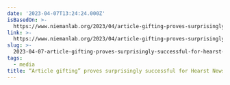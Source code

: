 ```yaml
---
date: '2023-04-07T13:24:24.000Z'
isBasedOn: >-
  https://www.niemanlab.org/2023/04/article-gifting-proves-surprisingly-successful-for-hearst-newspapers/
link: >-
  https://www.niemanlab.org/2023/04/article-gifting-proves-surprisingly-successful-for-hearst-newspapers/
slug: >-
  2023-04-07-article-gifting-proves-surprisingly-successful-for-hearst-newspapers
tags:
  - media
title: “Article gifting” proves surprisingly successful for Hearst Newspapers
---
```


